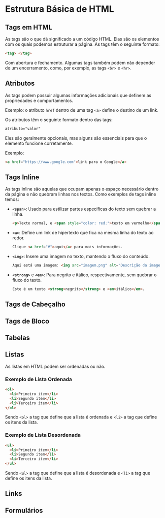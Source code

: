 
# Estrutura Básica de HTML

## Tags em HTML

As tags são o que dá significado a um código HTML. Elas são os elementos com os quais podemos estruturar a página. As tags têm o seguinte formato:

```html
<tag> </tag>
```

Com abertura e fechamento. Algumas tags também podem não depender de um encerramento, como, por exemplo, as tags `<br>` e `<hr>`.

## Atributos

As tags podem possuir algumas informações adicionais que definem as propriedades e comportamentos. 

Exemplo: o atributo `href` dentro de uma tag `<a>` define o destino de um link.

Os atributos têm o seguinte formato dentro das tags:

```html
atributo="valor"
```

Eles são geralmente opcionais, mas alguns são essenciais para que o elemento funcione corretamente.

Exemplo:

```html
<a href="https://www.google.com">link para o Google</a>
```

## Tags Inline

As tags inline são aquelas que ocupam apenas o espaço necessário dentro da página e não quebram linhas nos textos. Como exemplos de tags inline temos:

- **`<span>`**: Usado para estilizar partes específicas do texto sem quebrar a linha.

  ```html
  <p>Texto normal, e <span style="color: red;">texto em vermelho</span>.</p>
  ```

- **`<a>`**: Define um link de hipertexto que fica na mesma linha do texto ao redor.

  ```html
  Clique <a href="#">aqui</a> para mais informações.
  ```

- **`<img>`**: Insere uma imagem no texto, mantendo o fluxo do conteúdo.

  ```html
  Aqui está uma imagem: <img src="imagem.png" alt="Descrição da imagem">
  ```

- **`<strong>`** e **`<em>`**: Para negrito e itálico, respectivamente, sem quebrar o fluxo do texto.

  ```html
  Este é um texto <strong>negrito</strong> e <em>itálico</em>.
  ```

## Tags de Cabeçalho

## Tags de Bloco


## Tabelas

## Listas

As listas em HTML podem ser ordenadas ou não.

### Exemplo de Lista Ordenada

```html
<ol>
  <li>Primeiro item</li>
  <li>Segundo item</li>
  <li>Terceiro item</li>
</ol>
```

Sendo `<ol>` a tag que define que a lista é ordenada e `<li>` a tag que define os itens da lista.

### Exemplo de Lista Desordenada

```html
<ul>
  <li>Primeiro item</li>
  <li>Segundo item</li>
  <li>Terceiro item</li>
</ul>
```

Sendo `<ul>` a tag que define que a lista é desordenada e `<li>` a tag que define os itens da lista.

## Links


## Formulários

